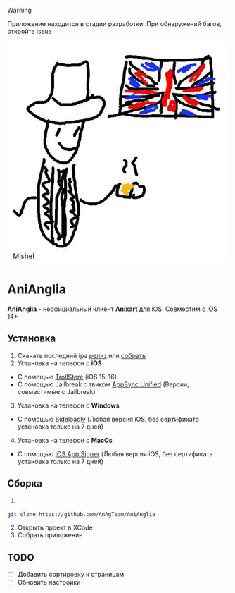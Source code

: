 > [!WARNING]  
> Приложение находится в стадии разработки. При обнаружений багов, откройте issue

<div align="center">

![app_icon](https://github.com/AnAgTeam/AniAnglia/raw/master/repo/app_icon.jpg)

</div>

# AniAnglia
**AniAnglia** - неофициальный клиент **Anixart** для iOS. Совместим с iOS 14+

## Установка
1. Скачать последний ipa [релиз](https://github.com/AnAgTeam/AniAnglia/releases/latest) или [собрать](#Сборка)
2. Установка на телефон с **iOS**
* С помощью [TrollStore](https://trollstore.app/) (iOS 15-16)
* С помощью Jailbreak с твиком [AppSync Unified](https://github.com/akemin-dayo/AppSync) (Версии, совместимые с Jailbreak)
3. Установка на телефон с **Windows**
* С помощью [Sideloadly](https://sideloadly.io/) (Любая версия iOS, без сертификата установка только на 7 дней)
4. Установка на телефон с **MacOs**
* С помощью [iOS App Signer](https://github.com/DanTheMan827/ios-app-signer/releases/latest) (Любая версия iOS, без сертификата установка только на 7 дней)

## Сборка
1. 
```bash
git clone https://github.com/AnAgTeam/AniAnglia
```
2. Открыть проект в XCode
3. Собрать приложение

## TODO
- [ ] Добавить сортировку к страницам
- [ ] Обновить настройки
